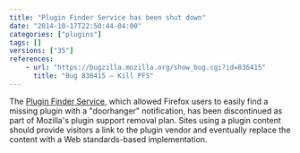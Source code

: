 ```yaml
---
title: "Plugin Finder Service has been shut down"
date: "2014-10-17T22:50:44-04:00"
categories: ["plugins"]
tags: []
versions: ["35"]
references:
    - url: "https://bugzilla.mozilla.org/show_bug.cgi?id=836415"
      title: "Bug 836415 – Kill PFS"
---
```

The [Plugin Finder Service](https://wiki.mozilla.org/PFS2), which allowed Firefox users to easily find a missing plugin with a "doorhanger" notification, has been discontinued as part of Mozilla's plugin support removal plan. Sites using a plugin content should provide visitors a link to the plugin vendor and eventually replace the content with a Web standards-based implementation.
